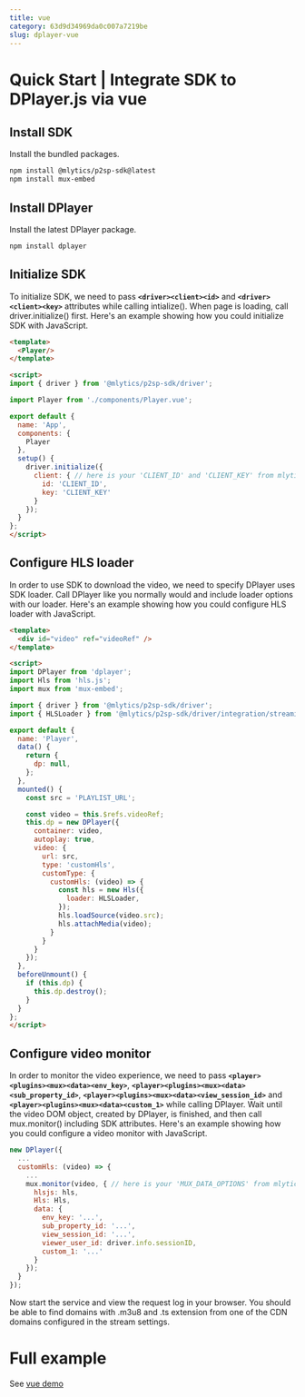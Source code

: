 ```yaml
---
title: vue
category: 63d9d34969da0c007a7219be
slug: dplayer-vue
---
```

# Quick Start | Integrate SDK to DPlayer.js via vue

## Install SDK

Install the bundled packages.

```bash
npm install @mlytics/p2sp-sdk@latest
npm install mux-embed
```



## Install DPlayer

Install the latest DPlayer package.

```bash
npm install dplayer
```



## Initialize SDK

To initialize SDK, we need to pass **`<driver><client><id>`** and **`<driver><client><key>`** attributes while calling intialize(). When page is loading, call driver.initialize() first. Here's an example showing how you could initialize SDK with JavaScript.

```html
<template>
  <Player/>
</template>

<script>
import { driver } from '@mlytics/p2sp-sdk/driver';

import Player from './components/Player.vue';

export default {
  name: 'App',
  components: {
    Player
  },
  setup() {
    driver.initialize({
      client: { // here is your 'CLIENT_ID' and 'CLIENT_KEY' from mlytics portal
        id: 'CLIENT_ID',
        key: 'CLIENT_KEY'
      }
    });
  }
};
</script>
```



## Configure HLS loader

In order to use SDK to download the video, we need to specify DPlayer uses SDK loader. Call DPlayer like you normally would and include loader options with our loader. Here's an example showing how you could configure HLS loader with JavaScript.

```html
<template>
  <div id="video" ref="videoRef" />
</template>

<script>
import DPlayer from 'dplayer';
import Hls from 'hls.js';
import mux from 'mux-embed';

import { driver } from '@mlytics/p2sp-sdk/driver';
import { HLSLoader } from '@mlytics/p2sp-sdk/driver/integration/streaming/hls';

export default {
  name: 'Player',
  data() {
    return {
      dp: null,
    };
  },
  mounted() {
    const src = 'PLAYLIST_URL';

    const video = this.$refs.videoRef;
    this.dp = new DPlayer({
      container: video,
      autoplay: true,
      video: {
        url: src,
        type: 'customHls',
        customType: {
          customHls: (video) => {
            const hls = new Hls({
              loader: HLSLoader,
            });
            hls.loadSource(video.src);
            hls.attachMedia(video);
          }
        }
      }
    });
  },
  beforeUnmount() {
    if (this.dp) {
      this.dp.destroy();
    }
  }
};
</script>
```



## Configure video monitor

In order to monitor the video experience, we need to pass **`<player><plugins><mux><data><env_key>`**, **`<player><plugins><mux><data><sub_property_id>`**, **`<player><plugins><mux><data><view_session_id>`** and **`<player><plugins><mux><data><custom_1>`** while calling DPlayer. Wait until the video DOM object, created by DPlayer, is finished, and then call mux.monitor() including SDK attributes. Here's an example showing how you could configure a video monitor with JavaScript.

```javascript
new DPlayer({
  ...
  customHls: (video) => {
    ...
    mux.monitor(video, { // here is your 'MUX_DATA_OPTIONS' from mlytics portal
      hlsjs: hls,
      Hls: Hls,
      data: {
        env_key: '...',
        sub_property_id: '...',
        view_session_id: '...',
        viewer_user_id: driver.info.sessionID,
        custom_1: '...'
      }
    });
  }
});
```

Now start the service and view the request log in your browser. You should be able to find domains with .m3u8 and .ts extension from one of the CDN domains configured in the stream settings.

# Full example

See [vue demo](https://github.com/mlytics/stream-sdk-guide/tree/main/DPlayer/vue-sample)